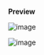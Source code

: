 **Preview**

![image](https://user-images.githubusercontent.com/65169088/166131001-ce489bcb-60d9-4f26-abbf-2034926af647.png)

![image](https://user-images.githubusercontent.com/65169088/166131006-8181ed18-a46b-47f5-be36-80e9b9185295.png)
